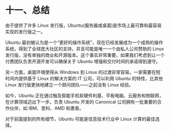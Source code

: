 # 十一、总结

由于提供了许多 Linux 发行版，Ubuntu(服务器或桌面)是市场上最可靠和最容易实现的发行版之一。

Ubuntu 最初被认为是一个“更好的操作系统”，现在已经发展成为一个成熟的操作系统，得到了全球庞大社区的支持，并且可能是唯一一个由私人公司赞助的 Linux 发行版，没有单独的商业和开源版本。这个事实非常重要，如果我们考虑到让一个付费团队负责开源开发可以确保关于 Ubuntu 增强和交付时间的承诺得到遵守。

另一方面，桌面环境使得从 Windows 到 Linux 的过渡非常容易。一家需要在短时间内提供基于 Linux 的解决方案的 IT 公司，可以利用 Ubuntu 的特性，比其他 Linux 发行版更快地建立一个顾问团队——之前没有 Linux 经验。

如今，Ubuntu 正在通过触及智能手机软硬件利基、平板电脑、云服务和物联网，在计算领域迈出下一步。负责 Ubuntu 开发的 Canonical 公司拥有一批重要的合作伙伴，如 IBM、思科、AMD 和惠普。

对于前面提到的所有细节，Ubuntu 可能是信息技术行业中 Linux 计算的最佳选择。